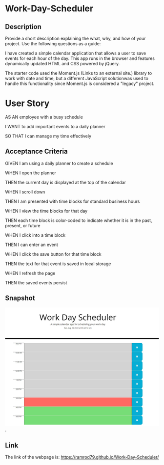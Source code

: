 # Work-Day-Scheduler

## Description

Provide a short description explaining the what, why, and how of your project. Use the following questions as a guide:

I have created a simple calendar application that allows a user to save events for each hour of the day. This app runs in the browser and features dynamically updated HTML and CSS powered by jQuery.

The starter code used the Moment.js (Links to an external site.) library to work with date and time, but a different JavaScript solutionwas used to handle this functionality since Moment.js is considered a "legacy" project. 

# User Story

AS AN employee with a busy schedule

I WANT to add important events to a daily planner

SO THAT I can manage my time effectively

## Acceptance Criteria
GIVEN I am using a daily planner to create a schedule

WHEN I open the planner

THEN the current day is displayed at the top of the calendar

WHEN I scroll down

THEN I am presented with time blocks for standard business hours

WHEN I view the time blocks for that day

THEN each time block is color-coded to indicate whether it is in the past, present, or future

WHEN I click into a time block

THEN I can enter an event

WHEN I click the save button for that time block

THEN the text for that event is saved in local storage

WHEN I refresh the page

THEN the saved events persist

## Snapshot

![The password webpage includes a display for the password, a button to click to initiate the generation of a password and prompts while choosing a password.](./assets/images/work%20scheduler.jpg).

## Link

The link of the webpage is: https://ramrod79.github.io/Work-Day-Scheduler/